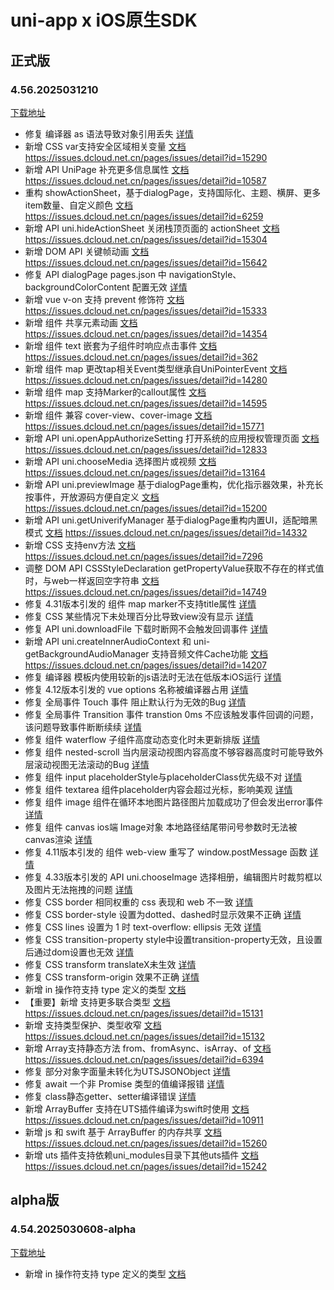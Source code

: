 # uni-app x iOS原生SDK

## 正式版

### 4.56.2025031210

[下载地址](https://web-ext-storage.dcloud.net.cn/uni-app-x/sdk/iOS/UniAppX-iOS%404.56.zip)

* 修复 编译器 as 语法导致对象引用丢失 [详情](https://issues.dcloud.net.cn/pages/issues/detail?id=15705)
* 新增 CSS var支持安全区域相关变量 [文档](https://doc.dcloud.net.cn/uni-app-x/css/common/function.html) <https://issues.dcloud.net.cn/pages/issues/detail?id=15290>
* 新增 API UniPage 补充更多信息属性 [文档](https://doc.dcloud.net.cn/uni-app-x/api/unipage.html) <https://issues.dcloud.net.cn/pages/issues/detail?id=10587>
* 重构 showActionSheet，基于dialogPage，支持国际化、主题、横屏、更多item数量、自定义颜色 [文档](https://doc.dcloud.net.cn/uni-app-x/api/show-action-sheet.html) <https://issues.dcloud.net.cn/pages/issues/detail?id=6259>
* 新增 API uni.hideActionSheet 关闭栈顶页面的 actionSheet [文档](https://doc.dcloud.net.cn/uni-app-x/api/show-action-sheet.html#hideactionsheet) <https://issues.dcloud.net.cn/pages/issues/detail?id=15304>
* 新增 DOM API 关键帧动画 [文档](https://doc.dcloud.net.cn/uni-app-x/dom/unielement.html#animate) <https://issues.dcloud.net.cn/pages/issues/detail?id=15642>
* 修复 API dialogPage pages.json 中 navigationStyle、backgroundColorContent 配置无效 [详情](https://issues.dcloud.net.cn/pages/issues/detail?id=14225)
* 新增 vue v-on 支持 prevent 修饰符 [文档](https://doc.dcloud.net.cn/uni-app-x/vue/modifier.html) <https://issues.dcloud.net.cn/pages/issues/detail?id=15333>
* 新增 组件 共享元素动画 [文档](https://doc.dcloud.net.cn/uni-app-x/component/share-element.html) <https://issues.dcloud.net.cn/pages/issues/detail?id=14354>
* 新增 组件 text 嵌套为子组件时响应点击事件 [文档](https://doc.dcloud.net.cn/uni-app-x/component/text.html) <https://issues.dcloud.net.cn/pages/issues/detail?id=362>
* 新增 组件 map 更改tap相关Event类型继承自UniPointerEvent [文档](https://doc.dcloud.net.cn/uni-app-x/component/map.html#unimappoitapevent) <https://issues.dcloud.net.cn/pages/issues/detail?id=14280>
* 新增 组件 map 支持Marker的callout属性 [文档](https://doc.dcloud.net.cn/uni-app-x/component/map.html#%E5%B1%9E%E6%80%A7) <https://issues.dcloud.net.cn/pages/issues/detail?id=14595>
* 新增 组件 兼容 cover-view、cover-image [文档](https://doc.dcloud.net.cn/uni-app-x/component/cover-view.html) <https://issues.dcloud.net.cn/pages/issues/detail?id=15771>
* 新增 API uni.openAppAuthorizeSetting 打开系统的应用授权管理页面 [文档](https://doc.dcloud.net.cn/uni-app-x/api/open-app-authorize-setting.html) <https://issues.dcloud.net.cn/pages/issues/detail?id=12833>
* 新增 API uni.chooseMedia 选择图片或视频 [文档](https://doc.dcloud.net.cn/uni-app-x/api/choose-media.html) <https://issues.dcloud.net.cn/pages/issues/detail?id=13164>
* 新增 API uni.previewImage 基于dialogPage重构，优化指示器效果，补充长按事件，开放源码方便自定义 [文档](https://doc.dcloud.net.cn/uni-app-x/api/preview-image.html) <https://issues.dcloud.net.cn/pages/issues/detail?id=15200>
* 新增 API uni.getUniverifyManager 基于dialogPage重构内置UI，适配暗黑模式 [文档](https://doc.dcloud.net.cn/uni-app-x/api/get-univerify-manager.html) <https://issues.dcloud.net.cn/pages/issues/detail?id=14332>
* 新增 CSS 支持env方法 [文档](https://doc.dcloud.net.cn/uni-app-x/css/common/function.html) <https://issues.dcloud.net.cn/pages/issues/detail?id=7296>
* 调整 DOM API CSSStyleDeclaration getPropertyValue获取不存在的样式值时，与web一样返回空字符串 [文档](https://doc.dcloud.net.cn/uni-app-x/dom/cssstyledeclaration.html) <https://issues.dcloud.net.cn/pages/issues/detail?id=14749>
* 修复 4.31版本引发的 组件 map marker不支持title属性 [详情](https://issues.dcloud.net.cn/pages/issues/detail?id=14270)
* 修复 CSS 某些情况下未处理百分比导致view没有显示 [详情](https://issues.dcloud.net.cn/pages/issues/detail?id=14572)
* 修复 API uni.downloadFile 下载时断网不会触发回调事件 [详情](https://issues.dcloud.net.cn/pages/issues/detail?id=15497)
* 新增 API uni.createInnerAudioContext 和 uni-getBackgroundAudioManager 支持音频文件Cache功能 [文档](https://doc.dcloud.net.cn/uni-app-x/api/get-background-audio-manager.html) <https://issues.dcloud.net.cn/pages/issues/detail?id=14207>
* 修复 编译器 模板内使用较新的js语法时无法在低版本iOS运行 [详情](https://issues.dcloud.net.cn/pages/issues/detail?id=15088)
* 修复 4.12版本引发的 vue options 名称被编译器占用 [详情](https://issues.dcloud.net.cn/pages/issues/detail?id=15107)
* 修复 全局事件 Touch 事件 阻止默认行为无效的Bug [详情](https://issues.dcloud.net.cn/pages/issues/detail?id=14285)
* 修复 全局事件 Transition 事件 transtion 0ms 不应该触发事件回调的问题，该问题导致事件断断续续 [详情](https://issues.dcloud.net.cn/pages/issues/detail?id=14911)
* 修复 组件 waterflow 子组件高度动态变化时未更新排版 [详情](https://issues.dcloud.net.cn/pages/issues/detail?id=14645)
* 修复 组件 nested-scroll 当内层滚动视图内容高度不够容器高度时可能导致外层滚动视图无法滚动的Bug [详情](https://issues.dcloud.net.cn/pages/issues/detail?id=15197)
* 修复 组件 input placeholderStyle与placeholderClass优先级不对 [详情](https://issues.dcloud.net.cn/pages/issues/detail?id=14742)
* 修复 组件 textarea 组件placeholder内容会超过光标，影响美观 [详情](https://issues.dcloud.net.cn/pages/issues/detail?id=13973)
* 修复 组件 image 组件在循环本地图片路径图片加载成功了但会发出error事件 [详情](https://issues.dcloud.net.cn/pages/issues/detail?id=13839)
* 修复 组件 canvas ios端 Image对象 本地路径结尾带问号参数时无法被canvas渲染 [详情](https://issues.dcloud.net.cn/pages/issues/detail?id=15784)
* 修复 4.11版本引发的 组件 web-view 重写了 window.postMessage 函数 [详情](https://issues.dcloud.net.cn/pages/issues/detail?id=15796)
* 修复 4.33版本引发的 API uni.chooseImage 选择相册，编辑图片时裁剪框以及图片无法拖拽的问题 [详情](https://issues.dcloud.net.cn/pages/issues/detail?id=14310)
* 修复 CSS border 相同权重的 css 表现和 web 不一致 [详情](https://issues.dcloud.net.cn/pages/issues/detail?id=14277)
* 修复 CSS border-style 设置为dotted、dashed时显示效果不正确 [详情](https://issues.dcloud.net.cn/pages/issues/detail?id=14369)
* 修复 CSS lines 设置为 1 时 text-overflow: ellipsis 无效 [详情](https://issues.dcloud.net.cn/pages/issues/detail?id=14496)
* 修复 CSS transition-property style中设置transition-property无效，且设置后通过dom设置也无效 [详情](https://issues.dcloud.net.cn/pages/issues/detail?id=13943)
* 修复 CSS transform translateX未生效 [详情](https://issues.dcloud.net.cn/pages/issues/detail?id=14917)
* 修复 CSS transform-origin 效果不正确 [详情](https://issues.dcloud.net.cn/pages/issues/detail?id=14808)
* 新增 in 操作符支持 type 定义的类型 [文档](https://doc.dcloud.net.cn/uni-app-x/uts/data-type.html#in-%E6%93%8D%E4%BD%9C%E7%AC%A6)
* 【重要】新增 支持更多联合类型 [文档](https://doc.dcloud.net.cn/uni-app-x/uts/data-type.html#union-type) <https://issues.dcloud.net.cn/pages/issues/detail?id=15131>
* 新增 支持类型保护、类型收窄 [文档](https://doc.dcloud.net.cn/uni-app-x/uts/data-type.html#narrowing) <https://issues.dcloud.net.cn/pages/issues/detail?id=15132>
* 新增 Array支持静态方法 from、fromAsync、isArray、of [文档](https://doc.dcloud.net.cn/uni-app-x/uts/buildin-object-api/array.html#from-arraylike-arraylike-t) <https://issues.dcloud.net.cn/pages/issues/detail?id=6394>
* 修复 部分对象字面量未转化为UTSJSONObject [详情](https://issues.dcloud.net.cn/pages/issues/detail?id=15557)
* 修复 await 一个非 Promise 类型的值编译报错 [详情](https://issues.dcloud.net.cn/pages/issues/detail?id=14481)
* 修复 class静态getter、setter编译错误 [详情](https://issues.dcloud.net.cn/pages/issues/detail?id=15168)
* 新增 ArrayBuffer 支持在UTS插件编译为swift时使用 [文档](https://doc.dcloud.net.cn/uni-app-x/uts/buildin-object-api/arraybuffer.html) <https://issues.dcloud.net.cn/pages/issues/detail?id=10911>
* 新增 js 和 swift 基于 ArrayBuffer 的内存共享 [文档](https://doc.dcloud.net.cn/uni-app-x/uts/buildin-object-api/arraybuffer.html) <https://issues.dcloud.net.cn/pages/issues/detail?id=15260>
* 新增 uts 插件支持依赖uni_modules目录下其他uts插件 [文档](https://doc.dcloud.net.cn/uni-app-x/plugin/uts-plugin.html#utsplugindependent) <https://issues.dcloud.net.cn/pages/issues/detail?id=15242>


## alpha版

### 4.54.2025030608-alpha

[下载地址](https://web-ext-storage.dcloud.net.cn/uni-app-x/sdk/iOS/UniAppX-iOS%404.54.zip)

* 新增 in 操作符支持 type 定义的类型 [文档](https://doc.dcloud.net.cn/uni-app-x/uts/data-type.html#in-%E6%93%8D%E4%BD%9C%E7%AC%A6)


